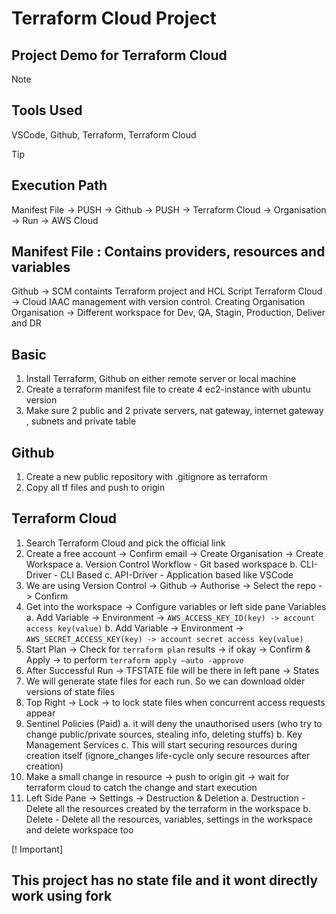 # Terraform Cloud Project
## Project Demo for Terraform Cloud
>[!Note]
>## Tools Used
>VSCode, Github, Terraform, Terraform Cloud

>[!Tip]
>## Execution Path
>Manifest File -> PUSH -> Github -> PUSH -> Terraform Cloud -> Organisation -> Run -> AWS Cloud

## Manifest File : Contains providers, resources and variables
Github -> SCM containts Terraform project and HCL Script 
Terraform Cloud -> Cloud IAAC management with version control. Creating Organisation
Organisation -> Different workspace for Dev, QA, Stagin, Production, Deliver and DR

## Basic
1. Install Terraform, Github on either remote server or local machine
2. Create a terraform manifest file to create 4 ec2-instance with ubuntu version
3. Make sure 2 public and 2 private servers, nat gateway, internet gateway , subnets and private table

## Github 
1. Create a new public repository with .gitignore as terraform
2. Copy all tf files and push to origin

## Terraform Cloud
1. Search Terraform Cloud and pick the official link
2. Create a free account -> Confirm email -> Create Organisation -> Create Workspace
a. Version Control Workflow - Git based workspace
b. CLI-Driver - CLI Based
c. API-Driver - Application based like VSCode
3. We are using Version Control -> Github -> Authorise -> Select the repo -> Confirm 
4. Get into the workspace -> Configure variables or left side pane Variables 
a. Add Variable -> Environment -> ```AWS_ACCESS_KEY_ID(key) -> account access key(value)```
b. Add Variable -> Environment -> ```AWS_SECRET_ACCESS_KEY(key) -> account secret access key(value)```
5. Start Plan -> Check for ```terraform plan``` results -> if okay -> Confirm & Apply -> to perform ```terraform apply —auto -approve```
6. After Successful Run -> TFSTATE file will be there in left pane -> States
7. We will generate state files for each run. So we can download older versions of state files
8. Top Right -> Lock -> to lock state files when concurrent access requests appear
9. Sentinel Policies (Paid)
a. it will deny the unauthorised users (who try to change public/private sources, stealing info, deleting stuffs)
b. Key Management Services
c. This will start securing resources during creation itself (ignore_changes life-cycle only secure resources after creation)
10. Make a small change in resource -> push to origin git -> wait for terraform cloud to catch the change and start execution
11. Left Side Pane -> Settings -> Destruction & Deletion 
a. Destruction - Delete all the resources created by the terraform in the workspace
b. Delete - Delete all the resources, variables, settings in the workspace and delete workspace too

[! Important]
## This project has no state file and it wont directly work using fork
